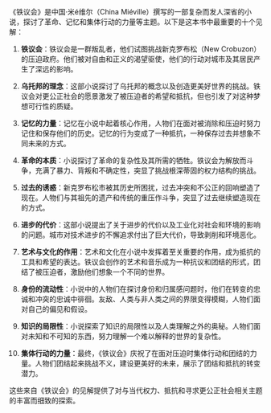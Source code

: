 《铁议会》是中国·米é维尔（China Miéville）撰写的一部复杂而发人深省的小说，探讨了革命、记忆和集体行动的力量等主题。以下是这本书中最重要的十个见解：

1. **铁议会**：铁议会是一群叛乱者，他们试图挑战新克罗布松（New Crobuzon）的压迫政府。他们被对自由和正义的渴望驱使，他们的行动对城市及其居民产生了深远的影响。

2. **乌托邦的理念**：这部小说探讨了乌托邦的概念以及创造更美好世界的挑战。铁议会对更公正社会的愿景激发了被压迫者的希望和抵抗，但也引发了对这种梦想可行性的质疑。

3. **记忆的力量**：记忆在小说中起着核心作用，人物们在面对被消除和压迫时努力记住和保存他们的历史。记忆的行为变成了一种抵抗，一种保存过去并想象不同未来的方式。

4. **革命的本质**：小说探讨了革命的复杂性及其所需的牺牲。铁议会为解放而斗争，充满了暴力、背叛和不确定性，突显了挑战根深蒂固的权力结构的挑战。

5. **过去的诱惑**：新克罗布松市被其历史所困扰，过去冲突和不公正的回响塑造了现在。人物们与其祖先的遗产和传统的重压作斗争，突显了过去继续塑造现在的方式。

6. **进步的代价**：这部小说提出了关于进步的代价以及工业化对社会和环境的影响的问题。城市对技术进步的不懈追求付出了巨大代价，导致剥削和环境恶化。

7. **艺术与文化的作用**：艺术和文化在小说中发挥着至关重要的作用，成为抵抗的工具和希望的表达。铁议会创作的艺术和音乐成为一种抗议和团结的形式，团结了被压迫者，激励他们想象一个不同的世界。

8. **身份的流动性**：小说中的人物们在探讨身份和归属感问题时，他们在转变的忠诚和冲突的忠诚中徘徊。友敌、人类与非人类之间的界限变得模糊，人物们面对自己的偏见和假设。

9. **知识的局限性**：小说探索了知识的局限性以及人类理解之外的奥秘。人物们面对未知和不可知的东西，努力理解一个难以解释的世界的复杂性。

10. **集体行动的力量**：最终，《铁议会》庆祝了在面对压迫时集体行动和团结的力量。人物们团结起来挑战不义，建设更美好的未来，展示了团结和抵抗的转变潜力。

这些来自《铁议会》的见解提供了对与当代权力、抵抗和寻求更公正社会相关主题的丰富而细致的探索。